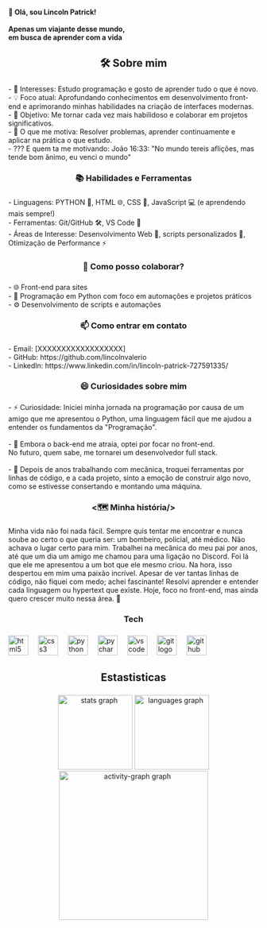 <h4 align="left">👋 Olá, sou Lincoln Patrick!  <br><br>Apenas um viajante desse mundo,<br>em busca de aprender com a vida</h4>

###

<h2 align="center">🛠️ Sobre mim</h2>

###

<p align="left">- 🔎 Interesses: Estudo programação e gosto de aprender tudo o que é novo.  <br>- 💡 Foco atual: Aprofundando conhecimentos em desenvolvimento front-end e aprimorando minhas habilidades na criação de interfaces modernas.<br>- 🚀 Objetivo: Me tornar cada vez mais habilidoso e colaborar em projetos significativos.  <br>- 🎯 O que me motiva: Resolver problemas, aprender continuamente e aplicar na prática o que estudo.  <br>- ??? E quem ta me motivando: João 16:33: "No mundo tereis aflições, mas tende bom ânimo, eu venci o mundo"</p>

###

<h3 align="center">📚 Habilidades e Ferramentas</h3>

###

<p align="left">- Linguagens: PYTHON 🐍, HTML 🌐, CSS 🎨, JavaScript 💻 (e aprendendo mais sempre!)<br>- Ferramentas: Git/GitHub 🛠️, VS Code 💼<br>- Áreas de Interesse: Desenvolvimento Web 🌟, scripts personalizados 📜, Otimização de Performance ⚡</p>

###

<h3 align="center">🤝 Como posso colaborar?</h3>

###

<p align="left">- 🌐 Front-end para sites<br>- 🐍 Programação em Python com foco em automações e projetos práticos<br>- ⚙️ Desenvolvimento de scripts e automações</p>

###

<h3 align="center">📫 Como entrar em contato</h3>

###

<p align="left">- Email: [XXXXXXXXXXXXXXXXXX]  <br>- GitHub: https://github.com/lincolnvalerio  <br>- LinkedIn: https://www.linkedin.com/in/lincoln-patrick-727591335/</p>

###

<h3 align="center">😄 Curiosidades sobre mim</h3>

###

<p align="left">- ⚡ Curiosidade: Iniciei minha jornada na programação por causa de um amigo que me apresentou o Python, uma linguagem fácil que me ajudou a entender os fundamentos da "Programação".<br><br>- 🌟 Embora o back-end me atraia, optei por focar no front-end.<br>No futuro, quem sabe, me tornarei um desenvolvedor full stack.<br><br>- 🔧 Depois de anos trabalhando com mecânica, troquei ferramentas por linhas de código, e a cada projeto, sinto a emoção de construir algo novo, como se estivesse consertando e montando uma máquina.</p>

###

<h3 align="center"><🗺️ Minha história/></h3>

###

<p align="left">Minha vida não foi nada fácil. Sempre quis tentar me encontrar e nunca soube ao certo o que queria ser: um bombeiro, policial, até médico. Não achava o lugar certo para mim. Trabalhei na mecânica do meu pai por anos, até que um dia um amigo me chamou para uma ligação no Discord. Foi lá que ele me apresentou a um bot que ele mesmo criou. Na hora, isso despertou em mim uma paixão incrível. Apesar de ver tantas linhas de código, não fiquei com medo; achei fascinante! Resolvi aprender e entender cada linguagem ou hypertext que existe. Hoje, foco no front-end, mas ainda quero crescer muito nessa área. 🚀</p>

###

<h3 align="center">Tech</h3>


###

<div align="left">
  <img src="https://cdn.jsdelivr.net/gh/devicons/devicon/icons/html5/html5-plain-wordmark.svg" height="40" alt="html5 logo"  />
  <img width="12" />
  <img src="https://cdn.jsdelivr.net/gh/devicons/devicon/icons/css3/css3-plain-wordmark.svg" height="40" alt="css3 logo"  />
  <img width="12" />
  <img src="https://cdn.jsdelivr.net/gh/devicons/devicon/icons/python/python-original.svg" height="40" alt="python logo"  />
  <img width="12" />
  <img src="https://cdn.jsdelivr.net/gh/devicons/devicon/icons/pycharm/pycharm-original.svg" height="40" alt="pycharm logo"  />
  <img width="12" />
  <img src="https://cdn.jsdelivr.net/gh/devicons/devicon/icons/vscode/vscode-original.svg" height="40" alt="vscode logo"  />
  <img width="12" />
  <img src="https://cdn.jsdelivr.net/gh/devicons/devicon/icons/git/git-original.svg" height="40" alt="git logo"  />
  <img width="12" />
  <img src="https://cdn.jsdelivr.net/gh/devicons/devicon/icons/github/github-original.svg" height="40" alt="github logo"  />
</div>

###

<h2 align="center">Estastisticas</h2>

###

<div align="center">
  <img src="https://github-readme-stats.vercel.app/api?username=lincolnvalerio&hide_title=false&hide_rank=false&show_icons=true&include_all_commits=true&count_private=true&disable_animations=false&theme=midnight-purple&locale=pt-br&hide_border=false&order=1" height="150" alt="stats graph"  />
  <img src="https://github-readme-stats.vercel.app/api/top-langs?username=lincolnvalerio&locale=pt-br&hide_title=false&layout=compact&card_width=320&langs_count=5&theme=midnight-purple&hide_border=false&order=2" height="150" alt="languages graph"  />
  <img src="https://github-readme-activity-graph.vercel.app/graph?username=lincolnvalerio&radius=16&theme=modern-lilac&area=true&order=5&hide_border=false&hide_title=true" height="300" alt="activity-graph graph"  />
</div>

###
